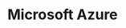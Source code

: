 ---
title: "Microsoft Azure"
linkTitle: "Microsoft Azure"
weight: 2
description: >-
  The guides in this section will walk you through how to project an Azure VM as an Azure Arc enabled server. These guides, using Azure VM as the targeted Azure Arc server are designed **for demo and testing purposes ONLY and are not supported.**

  In each guide, you find a detailed, technical explanation of the mechanism and why **it is not expected to project an Azure VM as an Azure Arc enabled server.**
---